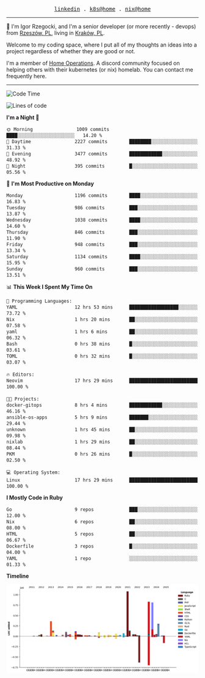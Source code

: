 <p align="center">
  <samp>
    <a href="https://www.linkedin.com/in/ajgon">linkedin</a> .
    <a href="https://github.com/deedee-ops/k8s-gitops">k8s@home</a> .
    <a href="https://github.com/deedee-ops/nixlab">nix@home</a>
  </samp>
</p>

----------------------------------------------------------------

:wave: I'm Igor Rzegocki, and I'm a senior developer (or more recently - devops) from [Rzeszów, PL](https://en.wikipedia.org/wiki/Rzesz%C3%B3w), living in [Kraków, PL](https://en.wikipedia.org/wiki/Krak%C3%B3w).

Welcome to my coding space, where I put all of my thoughts an ideas into a project regardless of whether they are good or not.

I'm a member of [Home Operations](https://discord.gg/home-operations). A discord community focused on helping others with their kubernetes (or nix) homelab. You can contact me frequently here.

----------------------------------------------------------------

<!--START_SECTION:waka-->
![Code Time](http://img.shields.io/badge/Code%20Time-574%20hrs%2035%20mins-blue)

![Lines of code](https://img.shields.io/badge/From%20Hello%20World%20I%27ve%20Written-4.9%20million%20lines%20of%20code-blue)

**I'm a Night 🦉** 

```text
🌞 Morning                1009 commits        ████░░░░░░░░░░░░░░░░░░░░░   14.20 % 
🌆 Daytime                2227 commits        ████████░░░░░░░░░░░░░░░░░   31.33 % 
🌃 Evening                3477 commits        ████████████░░░░░░░░░░░░░   48.92 % 
🌙 Night                  395 commits         █░░░░░░░░░░░░░░░░░░░░░░░░   05.56 % 
```
📅 **I'm Most Productive on Monday** 

```text
Monday                   1196 commits        ████░░░░░░░░░░░░░░░░░░░░░   16.83 % 
Tuesday                  986 commits         ███░░░░░░░░░░░░░░░░░░░░░░   13.87 % 
Wednesday                1038 commits        ████░░░░░░░░░░░░░░░░░░░░░   14.60 % 
Thursday                 846 commits         ███░░░░░░░░░░░░░░░░░░░░░░   11.90 % 
Friday                   948 commits         ███░░░░░░░░░░░░░░░░░░░░░░   13.34 % 
Saturday                 1134 commits        ████░░░░░░░░░░░░░░░░░░░░░   15.95 % 
Sunday                   960 commits         ███░░░░░░░░░░░░░░░░░░░░░░   13.51 % 
```


📊 **This Week I Spent My Time On** 

```text
💬 Programming Languages: 
YAML                     12 hrs 53 mins      ██████████████████░░░░░░░   73.72 % 
Nix                      1 hrs 20 mins       ██░░░░░░░░░░░░░░░░░░░░░░░   07.58 % 
yaml                     1 hrs 6 mins        ██░░░░░░░░░░░░░░░░░░░░░░░   06.32 % 
Bash                     0 hrs 38 mins       █░░░░░░░░░░░░░░░░░░░░░░░░   03.61 % 
TOML                     0 hrs 32 mins       █░░░░░░░░░░░░░░░░░░░░░░░░   03.07 % 

🔥 Editors: 
Neovim                   17 hrs 29 mins      █████████████████████████   100.00 % 

🐱‍💻 Projects: 
docker-gitops            8 hrs 4 mins        ████████████░░░░░░░░░░░░░   46.16 % 
ansible-os-apps          5 hrs 9 mins        ███████░░░░░░░░░░░░░░░░░░   29.44 % 
unknown                  1 hrs 45 mins       ██░░░░░░░░░░░░░░░░░░░░░░░   09.98 % 
nixlab                   1 hrs 29 mins       ██░░░░░░░░░░░░░░░░░░░░░░░   08.44 % 
PKM                      0 hrs 26 mins       █░░░░░░░░░░░░░░░░░░░░░░░░   02.50 % 

💻 Operating System: 
Linux                    17 hrs 29 mins      █████████████████████████   100.00 % 
```

**I Mostly Code in Ruby** 

```text
Go                       9 repos             ███░░░░░░░░░░░░░░░░░░░░░░   12.00 % 
Nix                      6 repos             ██░░░░░░░░░░░░░░░░░░░░░░░   08.00 % 
HTML                     5 repos             ██░░░░░░░░░░░░░░░░░░░░░░░   06.67 % 
Dockerfile               3 repos             █░░░░░░░░░░░░░░░░░░░░░░░░   04.00 % 
YAML                     1 repo              ░░░░░░░░░░░░░░░░░░░░░░░░░   01.33 % 
```



**Timeline**

![Lines of Code chart](https://raw.githubusercontent.com/ajgon/ajgon/master/assets/bar_graph.png)


<!--END_SECTION:waka-->
